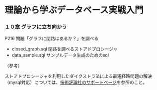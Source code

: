 # 理論から学ぶデータベース実戦入門

### １０章 グラフに立ち向かう

P216 問題「グラフに閉路はあるか？」を調べる

* closed_graph.sql 閉路を調べるストアドプロシージャ
* data_sample.sql  サンプルデータ生成のためのsql

（参考）

ストアドプロシージャを利用したダイクストラ法による最短経路問題の解決（mysql対応）については、[技術評論社のサポートページ](http://gihyo.jp/book/2015/978-4-7741-7197-5/support#supportDownload)を参照のこと。


